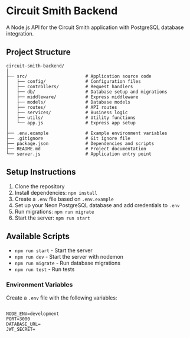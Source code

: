 # Circuit Smith Backend

A Node.js API for the Circuit Smith application with PostgreSQL database integration.

## Project Structure

```
circuit-smith-backend/
│
├── src/                      # Application source code
│   ├── config/               # Configuration files
│   ├── controllers/          # Request handlers
│   ├── db/                   # Database setup and migrations
│   ├── middleware/           # Express middleware
│   ├── models/               # Database models
│   ├── routes/               # API routes
│   ├── services/             # Business logic
│   ├── utils/                # Utility functions
│   └── app.js                # Express app setup
│
├── .env.example              # Example environment variables
├── .gitignore                # Git ignore file
├── package.json              # Dependencies and scripts
├── README.md                 # Project documentation
└── server.js                 # Application entry point
```

## Setup Instructions

1. Clone the repository
2. Install dependencies: `npm install`
3. Create a `.env` file based on `.env.example`
4. Set up your Neon PostgreSQL database and add credentials to `.env`
5. Run migrations: `npm run migrate`
6. Start the server: `npm run start`

## Available Scripts

- `npm run start` - Start the server
- `npm run dev` - Start the server with nodemon
- `npm run migrate` - Run database migrations
- `npm run test` - Run tests

### Environment Variables

Create a `.env` file with the following variables:

```

NODE_ENV=development
PORT=3000
DATABASE_URL=
JWT_SECRET=

```
